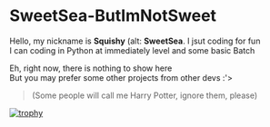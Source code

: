 # **SweetSea-ButImNotSweet**

Hello, my nickname is **Squishy** (alt: **SweetSea**. I jsut coding for fun<br>
I can coding in Python at immediately level and some basic Batch

Eh, right now, there is nothing to show here<br>
But you may prefer some other projects from other devs :'>
> (Some people will call me Harry Potter, ignore them, please) 

[![trophy](https://github-profile-trophy.vercel.app/?username=SweetSea-ButImNotSweet&theme=onestar)]()
